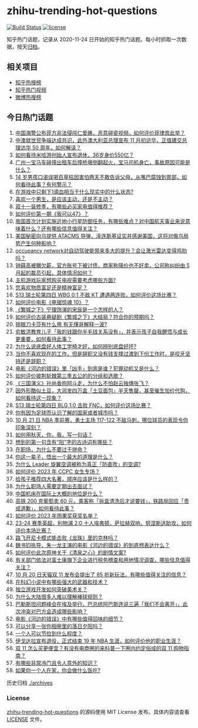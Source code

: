 # zhihu-trending-hot-questions

[![Build Status](https://github.com/justjavac/zhihu-trending-hot-questions/workflows/ci/badge.svg?branch=master)](https://github.com/justjavac/zhihu-trending-hot-questions/actions)
[![license](https://img.shields.io/github/license/justjavac/zhihu-trending-hot-questions)](https://github.com/justjavac/zhihu-trending-hot-questions/blob/master/LICENSE)

知乎热门话题，记录从 2020-11-24
日开始的知乎热门话题。每小时抓取一次数据，按天[归档](./archives)。

## 相关项目

- [知乎热搜榜](https://github.com/justjavac/zhihu-trending-top-search)
- [知乎热门视频](https://github.com/justjavac/zhihu-trending-hot-video)
- [微博热搜榜](https://github.com/justjavac/weibo-trending-hot-search)

## 今日热门话题

<!-- BEGIN -->
<!-- 最后更新时间 Mon Oct 23 2023 01:09:04 GMT+0800 (China Standard Time) -->

1. [中国海警公布菲方非法侵闯仁爱礁，恶意碰瓷视频，如何评价菲律宾此举？](https://www.zhihu.com/question/627281624)
1. [中澳就世贸争端达成共识，此外澳大利亚总理宣布 11 月初访华，正值建交总理访华 50 周年，如何解读？](https://www.zhihu.com/question/627280921)
1. [如何看待米哈游创始人宣布退休，36岁身价550亿？](https://www.zhihu.com/question/627024995)
1. [广州一宝马车碰撞出租车后撞桥墩侧翻起火，宝马司机身亡，事故原因可能是什么？](https://www.zhihu.com/question/626787978)
1. [14 岁男孩口渴误喝百草枯因害怕两天不敢告诉父母，从嘴巴腐蚀到胃部，如何看待此事？有何警示？](https://www.zhihu.com/question/626969119)
1. [在游戏中只剩下1滴血相当于什么现实中的什么状态?](https://www.zhihu.com/question/626966766)
1. [喜欢一个男生，是应该主动，还是不主动？](https://www.zhihu.com/question/624355499)
1. [双十一装修季，有哪些必买家电值得推荐？](https://www.zhihu.com/question/626349733)
1. [如何评价第一期《我可以47》？](https://www.zhihu.com/question/627170227)
1. [我国首次计划实施近地小行星防御任务，有哪些难点？对中国航天事业来说意味着什么？还有哪些信息值得关注？](https://www.zhihu.com/question/627295287)
1. [美国秘密向乌提供 ATACMS 导弹，泽连斯基证实并感谢美国，这将对俄乌局势产生何种影响？](https://www.zhihu.com/question/626636474)
1. [occupancy network对自动驾驶能带来多大的提升？会让激光雷达变得鸡肋吗？](https://www.zhihu.com/question/614057120)
1. [钟薛高被曝欠薪，官方账号下被讨债，商家称降价也不好卖，公司称纠纷由 5 月起的裁员引起，具体情况如何？](https://www.zhihu.com/question/627072174)
1. [主机游戏玩家想购买电视需要考虑哪些方面?](https://www.zhihu.com/question/626824338)
1. [您喜欢物质富足还是精神富足？](https://www.zhihu.com/question/625174731)
1. [S13 瑞士轮第四日 WBG 0:1 不敌 KT 遭遇两连败，如何评价这场比赛？](https://www.zhihu.com/question/627295591)
1. [如何评价电影《电锯惊魂 10》？](https://www.zhihu.com/question/624426560)
1. [《繁城之下》宁理饰演的宋辰是一个怎样的人？](https://www.zhihu.com/question/625981791)
1. [如何评价古装悬疑剧《繁城之下》大结局？符合你的预期吗？](https://www.zhihu.com/question/627295826)
1. [排眼刀卡莎有什么用 有无懂哥解释一波?](https://www.zhihu.com/question/627051734)
1. [俞敏洪教育儿子「我的钱跟你半毛钱关系没有」，并表示孩子自我醒悟与成长更重要，如何看待此事？](https://www.zhihu.com/question/627265031)
1. [为什么说底盘好人体工学椅才好，如何辨别底盘好坏?](https://www.zhihu.com/question/627023321)
1. [当你不喜欢现在的工作，但是辞职又没有钱支撑过渡到下份工作时，是咬牙坚持还是辞职？](https://www.zhihu.com/question/622549911)
1. [电影《河边的错误》里「凶手」到底是谁？犯罪动机又是什么？](https://www.zhihu.com/question/626979682)
1. [如何评价披荆斩棘第三季五公的的分组和选歌？](https://www.zhihu.com/question/626993487)
1. [《三国演义》孙尚香抱阿斗走，为什么不怕赵云独惧张飞？](https://www.zhihu.com/question/558994024)
1. [因外形酷似土豆，大润发四万盒「土豆面包」半天售罄，甚至催生加价代购，如何看待这一现象？](https://www.zhihu.com/question/626808734)
1. [S13 瑞士轮第四日 BLG 1:0 击败 FNC，如何评价这场比赛？](https://www.zhihu.com/question/627294107)
1. [你有因为足球而认识了解的国家或者城市吗？](https://www.zhihu.com/question/622283363)
1. [10 月 21 日 NBA 季前赛，勇士主场 117-122 不敌马刺，哪位球员的表现令你印象深刻？](https://www.zhihu.com/question/627146546)
1. [如何用秋天，你，我，写一句话？](https://www.zhihu.com/question/623759551)
1. [想到的第一句含有“阳”字的古诗词有哪些？](https://www.zhihu.com/question/627264474)
1. [在职场，为什么不要过于拼命？](https://www.zhihu.com/question/625634171)
1. [你这一辈子，悟出一个最大的道理是什么？](https://www.zhihu.com/question/594514025)
1. [为什么 Leader 旋翼空调被称为真正「防直吹」的空调?](https://www.zhihu.com/question/626974749)
1. [如何评价 2023 年 CCPC 女生专场？](https://www.zhihu.com/question/626823770)
1. [给孩子推荐四大名著，顺序应该是什么样的？](https://www.zhihu.com/question/627143508)
1. [为什么职场人需要定期出去面试？](https://www.zhihu.com/question/626700685)
1. [中国机床在国际上大概的地位是什么？](https://www.zhihu.com/question/455513991)
1. [高铁 200 克葡萄卖 60 元，乘客称「拆盒清洗后才说要钱」，铁路局回应「责成道歉」，如何看待此事？](https://www.zhihu.com/question/627284973)
1. [如何评价 2023 年雨果奖获奖名单？](https://www.zhihu.com/question/627260704)
1. [23-24 赛季英超，利物浦 2:0 十人埃弗顿，萨拉赫双响，努涅斯送助攻，如何评价本场比赛？](https://www.zhihu.com/question/627198358)
1. [路飞开尼卡模式能击败《龙珠》里的克林吗？](https://www.zhihu.com/question/625905145)
1. [魏书钧执导，朱一龙主演的电影《河边的错误》的到底想表达什么？](https://www.zhihu.com/question/626979862)
1. [如何评价此次原神关于《清泉之心》的剧情文案?](https://www.zhihu.com/question/626579399)
1. [有关部门依法对富士康旗下企业进行税务稽查和用地情况调查，哪些信息值得关注？](https://www.zhihu.com/question/627262398)
1. [10 月 20 日天猫双 11 发布会提出了 85 折新玩法，有哪些值得关注的信息？](https://www.zhihu.com/question/626917543)
1. [在科幻小说中有哪些强大的武器和技术？](https://www.zhihu.com/question/63739674)
1. [独立游戏开发如何突破美术关？](https://www.zhihu.com/question/304592543)
1. [为什么大陆很多人难以理解棒球规则？](https://www.zhihu.com/question/623672724)
1. [巴勒斯坦问题峰会在埃及举行，巴总统阿巴斯连说三遍「我们不会离开」，此次冲突对巴方会造成哪些影响？](https://www.zhihu.com/question/627270115)
1. [电影《河边的错误》中有哪些值得回味的细节？](https://www.zhihu.com/question/626979503)
1. [可以分享一张你相册里的落日夕阳吗？](https://www.zhihu.com/question/625582631)
1. [一个人可以节俭到什么程度？](https://www.zhihu.com/question/301201332)
1. [伊戈达拉宣布退役，正式结束 19 年 NBA 生涯，如何评价他的职业生涯？](https://www.zhihu.com/question/627072172)
1. [双 11 怎么买更便宜？有没有电商圈的来科普一下圈内约定俗成的双 11 购物指南？](https://www.zhihu.com/question/627005450)
1. [有哪些非常冷门且令人意外的知识？](https://www.zhihu.com/question/624741777)
1. [如果你一个人在家，你会做什么饭吃?](https://www.zhihu.com/question/626724634)

<!-- END -->

历史归档 [./archives](./archives)

### License

[zhihu-trending-hot-questions](https://github.com/justjavac/zhihu-trending-hot-questions)
的源码使用 MIT License 发布。具体内容请查看 [LICENSE](./LICENSE) 文件。
